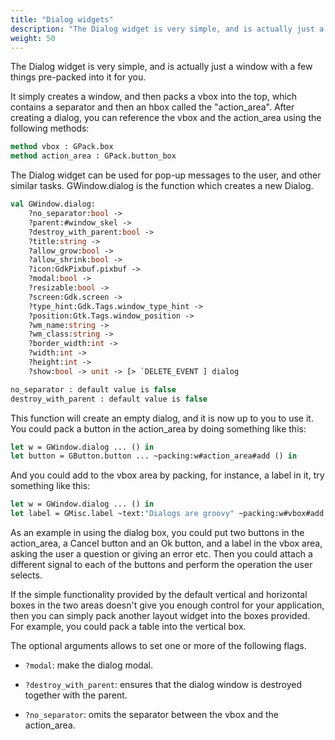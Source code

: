 ```yaml
---
title: "Dialog widgets"
description: "The Dialog widget is very simple, and is actually just a window with a few things pre-packed into it for you."
weight: 50
---
```


The Dialog widget is very simple, and is actually just a window with a few things pre-packed into it for you.

It simply creates a window, and then packs a vbox into the top, which contains a separator and then an hbox called the "action_area". After creating a dialog, you can reference the vbox and the action_area using the following methods:

``` ocaml
method vbox : GPack.box
method action_area : GPack.button_box
```
The Dialog widget can be used for pop-up messages to the user, and other similar tasks. GWindow.dialog is the function which creates a new Dialog.

``` ocaml
val GWindow.dialog:
	?no_separator:bool ->
	?parent:#window_skel ->
	?destroy_with_parent:bool ->
	?title:string ->
	?allow_grow:bool ->
	?allow_shrink:bool ->
	?icon:GdkPixbuf.pixbuf ->
	?modal:bool ->
	?resizable:bool ->
	?screen:Gdk.screen ->
	?type_hint:Gdk.Tags.window_type_hint ->
	?position:Gtk.Tags.window_position ->
	?wm_name:string ->
	?wm_class:string ->
	?border_width:int ->
	?width:int ->
	?height:int ->
	?show:bool -> unit -> [> `DELETE_EVENT ] dialog

no_separator : default value is false
destroy_with_parent : default value is false
```
This function will create an empty dialog, and it is now up to you to use it. You could pack a button in the action_area by doing something like this:

``` ocaml
let w = GWindow.dialog ... () in
let button = GButton.button ... ~packing:w#action_area#add () in
```
And you could add to the vbox area by packing, for instance, a label in it, try something like this:

``` ocaml
let w = GWindow.dialog ... () in
let label = GMisc.label ~text:"Dialogs are groovy" ~packing:w#vbox#add () in
```
As an example in using the dialog box, you could put two buttons in the action_area, a Cancel button and an Ok button, and a label in the vbox area, asking the user a question or giving an error etc. Then you could attach a different signal to each of the buttons and perform the operation the user selects.

If the simple functionality provided by the default vertical and horizontal boxes in the two areas doesn't give you enough control for your application, then you can simply pack another layout widget into the boxes provided. For example, you could pack a table into the vertical box.

The optional arguments allows to set one or more of the following flags.

- `?modal`: make the dialog modal.

- `?destroy_with_parent`: ensures that the dialog window is destroyed together with the parent.

- `?no_separator`: omits the separator between the vbox and the action_area.
